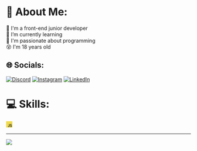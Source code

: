 # 💫 About Me:
🦾 I'm a front-end junior developer<br>🤖  I’m currently learning<br>👻 I'm passionate about programming<br>😵 I'm 18 years old<br>


## 🌐 Socials:
[![Discord](https://img.shields.io/badge/Discord-%237289DA.svg?logo=discord&logoColor=white)](htttps://discord.gg/BORGESIN#0376) [![Instagram](https://img.shields.io/badge/Instagram-%23E4405F.svg?logo=Instagram&logoColor=white)](https://instagram.com/mborges_zo) [![LinkedIn](https://img.shields.io/badge/LinkedIn-%230077B5.svg?logo=linkedin&logoColor=white)](https://linkedin.com/in/https://www.linkedin.com/in/matheus-borges-4a7469239/)

# 💻 Skills:
<img width="17px" src="https://raw.githubusercontent.com/github/explore/master/topics/javascript/javascript.png"/>



---
[![](https://visitcount.itsvg.in/api?id=Borgeta-code&icon=2&color=12)](https://visitcount.itsvg.in)
